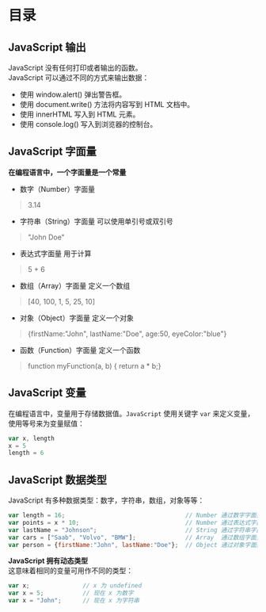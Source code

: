 # 目录

## JavaScript 输出
JavaScript 没有任何打印或者输出的函数。  
JavaScript 可以通过不同的方式来输出数据：
* 使用 window.alert() 弹出警告框。
* 使用 document.write() 方法将内容写到 HTML 文档中。
* 使用 innerHTML 写入到 HTML 元素。
* 使用 console.log() 写入到浏览器的控制台。

## JavaScript 字面量
**在编程语言中，一个字面量是一个常量**  
* 数字（Number）字面量
>3.14
* 字符串（String）字面量 可以使用单引号或双引号
>"John Doe"
* 表达式字面量 用于计算
>5 + 6
* 数组（Array）字面量 定义一个数组
>[40, 100, 1, 5, 25, 10] 
* 对象（Object）字面量 定义一个对象
>{firstName:"John", lastName:"Doe", age:50, eyeColor:"blue"} 
* 函数（Function）字面量 定义一个函数
>function myFunction(a, b) { return a * b;} 

## JavaScript 变量
在编程语言中，变量用于存储数据值。`JavaScript` 使用关键字 `var` 来定义变量， 使用等号来为变量赋值：
```javascript
var x, length
x = 5
length = 6 
```
## JavaScript 数据类型
JavaScript 有多种数据类型：数字，字符串，数组，对象等等：
```javascript
var length = 16;                                  // Number 通过数字字面量赋值 
var points = x * 10;                              // Number 通过表达式字面量赋值
var lastName = "Johnson";                         // String 通过字符串字面量赋值
var cars = ["Saab", "Volvo", "BMW"];              // Array  通过数组字面量赋值
var person = {firstName:"John", lastName:"Doe"};  // Object 通过对象字面量赋值 
```
**JavaScript 拥有动态类型**  
这意味着相同的变量可用作不同的类型：
```javascript
var x;               // x 为 undefined
var x = 5;           // 现在 x 为数字
var x = "John";      // 现在 x 为字符串
```

